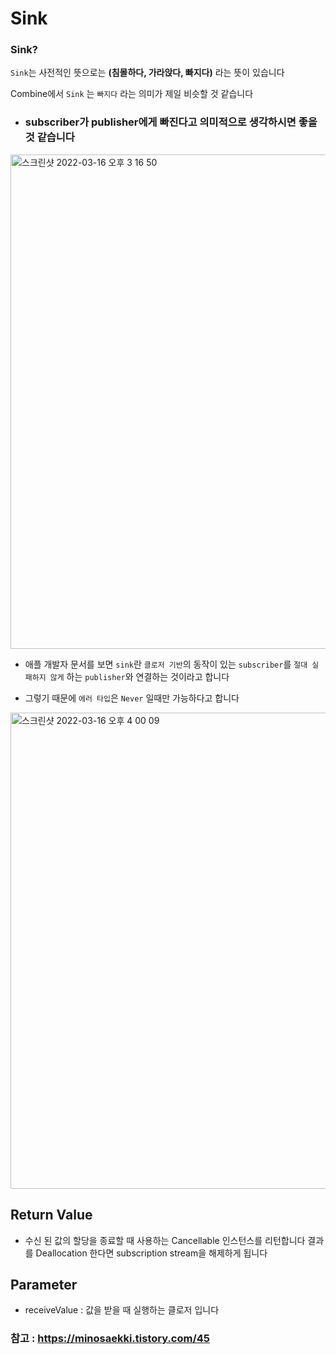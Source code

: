 # Sink

### Sink?

`Sink`는 사전적인 뜻으로는 **(침몰하다, 가라앉다, 빠지다)** 라는 뜻이 있습니다

Combine에서 `Sink` 는 `빠지다` 라는 의미가 제일 비슷할 것 같습니다

* ### subscriber가 publisher에게 빠진다고 의미적으로 생각하시면 좋을 것 같습니다

<img width="791" alt="스크린샷 2022-03-16 오후 3 16 50" src="https://user-images.githubusercontent.com/81547954/158528257-b24e7a67-12ba-4a25-b755-d9d14737c0b9.png">

* 애플 개발자 문서를 보면 `sink`란 `클로저 기반`의 동작이 있는 `subscriber`를 `절대 실패하지 않게` 하는 `publisher`와 연결하는 것이라고 합니다

* 그렇기 때문에 `에러 타입`은 `Never` 일때만 가능하다고 합니다

<img width="762" alt="스크린샷 2022-03-16 오후 4 00 09" src="https://user-images.githubusercontent.com/81547954/158534241-fda4847b-8df3-489e-affc-078c7b0781e7.png">


## Return Value

* 수신 된 값의 할당을 종료할 때 사용하는 Cancellable 인스턴스를 리턴합니다 결과를 Deallocation 한다면 subscription stream을 해제하게 됩니다

## Parameter

* receiveValue : 값을 받을 때 실행하는 클로저 입니다

### 참고 : https://minosaekki.tistory.com/45
